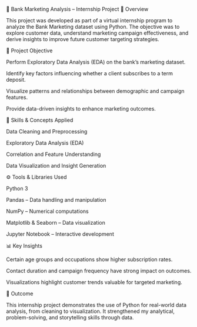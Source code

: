 🏦 Bank Marketing Analysis – Internship Project
📄 Overview

This project was developed as part of a virtual internship program to analyze the Bank Marketing dataset using Python. The objective was to explore customer data, understand marketing campaign effectiveness, and derive insights to improve future customer targeting strategies.

🎯 Project Objective

Perform Exploratory Data Analysis (EDA) on the bank’s marketing dataset.

Identify key factors influencing whether a client subscribes to a term deposit.

Visualize patterns and relationships between demographic and campaign features.

Provide data-driven insights to enhance marketing outcomes.

🧠 Skills & Concepts Applied

Data Cleaning and Preprocessing

Exploratory Data Analysis (EDA)

Correlation and Feature Understanding

Data Visualization and Insight Generation

⚙️ Tools & Libraries Used

Python 3

Pandas – Data handling and manipulation

NumPy – Numerical computations

Matplotlib & Seaborn – Data visualization

Jupyter Notebook – Interactive development

📊 Key Insights

Certain age groups and occupations show higher subscription rates.

Contact duration and campaign frequency have strong impact on outcomes.

Visualizations highlight customer trends valuable for targeted marketing.

🚀 Outcome

This internship project demonstrates the use of Python for real-world data analysis, from cleaning to visualization. It strengthened my analytical, problem-solving, and storytelling skills through data.
